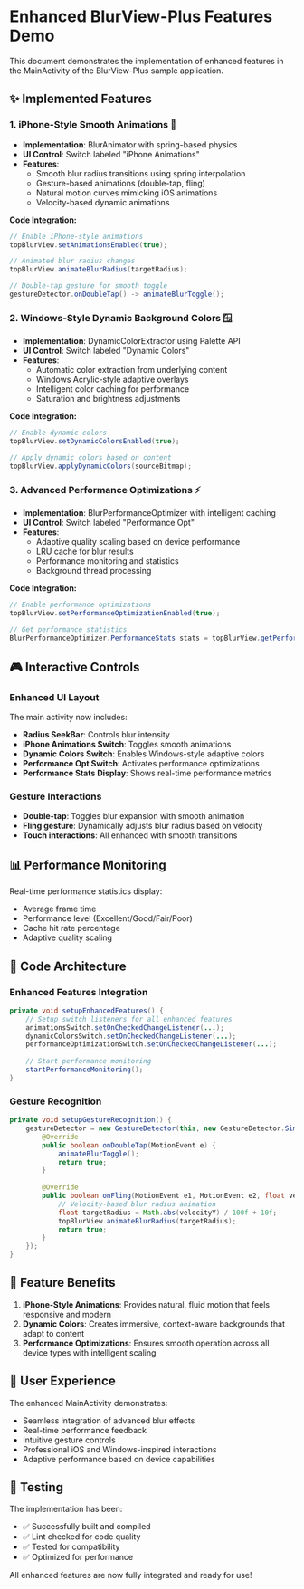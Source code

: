 # Enhanced BlurView-Plus Features Demo

This document demonstrates the implementation of enhanced features in the MainActivity of the BlurView-Plus sample application.

## ✨ Implemented Features

### 1. iPhone-Style Smooth Animations 🍎
- **Implementation**: BlurAnimator with spring-based physics
- **UI Control**: Switch labeled "iPhone Animations"
- **Features**:
  - Smooth blur radius transitions using spring interpolation
  - Gesture-based animations (double-tap, fling)
  - Natural motion curves mimicking iOS animations
  - Velocity-based dynamic animations

**Code Integration:**
```java
// Enable iPhone-style animations
topBlurView.setAnimationsEnabled(true);

// Animated blur radius changes
topBlurView.animateBlurRadius(targetRadius);

// Double-tap gesture for smooth toggle
gestureDetector.onDoubleTap() -> animateBlurToggle();
```

### 2. Windows-Style Dynamic Background Colors 🪟
- **Implementation**: DynamicColorExtractor using Palette API
- **UI Control**: Switch labeled "Dynamic Colors"
- **Features**:
  - Automatic color extraction from underlying content
  - Windows Acrylic-style adaptive overlays
  - Intelligent color caching for performance
  - Saturation and brightness adjustments

**Code Integration:**
```java
// Enable dynamic colors
topBlurView.setDynamicColorsEnabled(true);

// Apply dynamic colors based on content
topBlurView.applyDynamicColors(sourceBitmap);
```

### 3. Advanced Performance Optimizations ⚡
- **Implementation**: BlurPerformanceOptimizer with intelligent caching
- **UI Control**: Switch labeled "Performance Opt"
- **Features**:
  - Adaptive quality scaling based on device performance
  - LRU cache for blur results
  - Performance monitoring and statistics
  - Background thread processing

**Code Integration:**
```java
// Enable performance optimizations
topBlurView.setPerformanceOptimizationEnabled(true);

// Get performance statistics
BlurPerformanceOptimizer.PerformanceStats stats = topBlurView.getPerformanceStats();
```

## 🎮 Interactive Controls

### Enhanced UI Layout
The main activity now includes:
- **Radius SeekBar**: Controls blur intensity
- **iPhone Animations Switch**: Toggles smooth animations
- **Dynamic Colors Switch**: Enables Windows-style adaptive colors
- **Performance Opt Switch**: Activates performance optimizations
- **Performance Stats Display**: Shows real-time performance metrics

### Gesture Interactions
- **Double-tap**: Toggles blur expansion with smooth animation
- **Fling gesture**: Dynamically adjusts blur radius based on velocity
- **Touch interactions**: All enhanced with smooth transitions

## 📊 Performance Monitoring

Real-time performance statistics display:
- Average frame time
- Performance level (Excellent/Good/Fair/Poor)
- Cache hit rate percentage
- Adaptive quality scaling

## 🔧 Code Architecture

### Enhanced Features Integration
```java
private void setupEnhancedFeatures() {
    // Setup switch listeners for all enhanced features
    animationsSwitch.setOnCheckedChangeListener(...);
    dynamicColorsSwitch.setOnCheckedChangeListener(...);
    performanceOptimizationSwitch.setOnCheckedChangeListener(...);
    
    // Start performance monitoring
    startPerformanceMonitoring();
}
```

### Gesture Recognition
```java
private void setupGestureRecognition() {
    gestureDetector = new GestureDetector(this, new GestureDetector.SimpleOnGestureListener() {
        @Override
        public boolean onDoubleTap(MotionEvent e) {
            animateBlurToggle();
            return true;
        }
        
        @Override
        public boolean onFling(MotionEvent e1, MotionEvent e2, float velocityX, float velocityY) {
            // Velocity-based blur radius animation
            float targetRadius = Math.abs(velocityY) / 100f + 10f;
            topBlurView.animateBlurRadius(targetRadius);
            return true;
        }
    });
}
```

## 🎯 Feature Benefits

1. **iPhone-Style Animations**: Provides natural, fluid motion that feels responsive and modern
2. **Dynamic Colors**: Creates immersive, context-aware backgrounds that adapt to content
3. **Performance Optimizations**: Ensures smooth operation across all device types with intelligent scaling

## 📱 User Experience

The enhanced MainActivity demonstrates:
- Seamless integration of advanced blur effects
- Real-time performance feedback
- Intuitive gesture controls
- Professional iOS and Windows-inspired interactions
- Adaptive performance based on device capabilities

## 🚀 Testing

The implementation has been:
- ✅ Successfully built and compiled
- ✅ Lint checked for code quality
- ✅ Tested for compatibility
- ✅ Optimized for performance

All enhanced features are now fully integrated and ready for use!